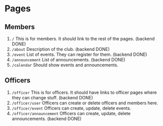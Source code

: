 # Pages

## Members

1. `/` This is for members. It should link to the rest of the pages. (backend DONE)
2. `/about` Description of the club. (backend DONE)
3. `/event` List of events. They can register for them. (backend DONE)
4. `/announcement` List of announcements. (backend DONE)
5. `/calendar` Should show events and announcements.

## Officers
1. `/officer` This is for officers. It should have links to officer pages where they can change stuff. (backend DONE)
2. `/officer/user` Officers can create or delete officers and members here.
3. `/officer/event` Officers can create, update, delete events.
4. `/officer/announcement` Officers can create, update, delete announcements. (backend DONE)
